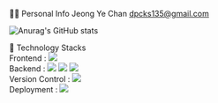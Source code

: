 🙋‍♂️ Personal Info
Jeong Ye Chan
dpcks135@gmail.com

![Anurag's GitHub stats](https://github-readme-stats.vercel.app/api?username=yechan0318&count_private=true)
<br>



🔨 Technology Stacks
<br>
Frontend :         <img src="https://img.shields.io/badge/react-61DAFB?style=for-the-badge&logo=react&logoColor=black"> 
<br>
Backend :    <img src="https://img.shields.io/badge/java-007396?style=for-the-badge&logo=java&logoColor=white">    <img src="https://img.shields.io/badge/mysql-4479A1?style=for-the-badge&logo=mysql&logoColor=white">    <img src="https://img.shields.io/badge/springboot-6DB33F?style=for-the-badge&logo=springboot&logoColor=white">
<br>
Version Control :     <img src="https://img.shields.io/badge/github-181717?style=for-the-badge&logo=github&logoColor=white">
<br>
Deployment : <img src="https://img.shields.io/badge/Amazon AWS-232F3E?style=flat-square&logo=Amazon%20AWS&logoColor=white"/>


